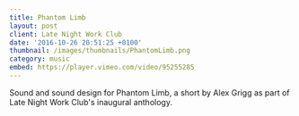 ```yaml
---
title: Phantom Limb
layout: post
client: Late Night Work Club
date: '2016-10-26 20:51:25 +0100'
thumbnail: /images/thumbnails/PhantomLimb.png
category: music
embed: https://player.vimeo.com/video/95255285
---
```


Sound and sound design for Phantom Limb, a short by Alex Grigg as part of Late Night Work Club's inaugural anthology.
